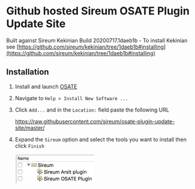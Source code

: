 # Github hosted Sireum OSATE Plugin Update Site

Built against Sireum Kekinian Build 20200717.1daeb1b - To install Kekinian see [https://github.com/sireum/kekinian/tree/1daeb1b#installing](https://github.com/sireum/kekinian/tree/1daeb1b#installing)

## Installation
1. Install and launch [OSATE](http://osate.org/download-and-install.html)
2. Navigate to ``Help > Install New Software ...``
3. Click ``Add...`` and in the ``Location:`` field paste the following URL

    https://raw.githubusercontent.com/sireum/osate-plugin-update-site/master/
  
4. Expand the ``Sireum`` option and select the tools you want to install then click ``Finish``

   ![tool-options](resources/tool-options.png)
